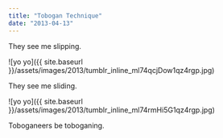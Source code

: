 ```yaml
---
title: "Tobogan Technique"
date: "2013-04-13"
---
```


They see me slipping.

![yo yo]({{ site.baseurl }}/assets/images/2013/tumblr_inline_ml74qcjDow1qz4rgp.jpg)

They see me sliding.

![yo yo]({{ site.baseurl }}/assets/images/2013/tumblr_inline_ml74rmHi5G1qz4rgp.jpg)

Toboganeers be toboganing.

